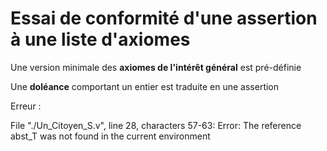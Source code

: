# Essai de conformité d'une assertion à une liste d'axiomes

Une version minimale des __axiomes de l'intérêt général__ est pré-définie

Une __doléance__ comportant un entier est traduite en une assertion 

Erreur :

File "./Un_Citoyen_S.v", line 28, characters 57-63:
Error: The reference abst_T was not found in the current environment